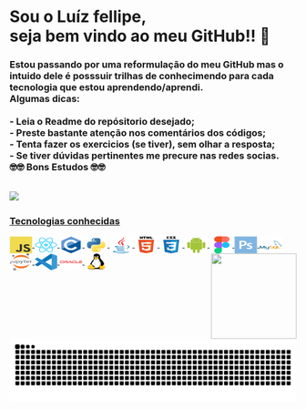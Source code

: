 <h1><b>Sou o Luíz fellipe,<br> seja bem vindo ao meu GitHub!! </b>👋</h1>
<h3>Estou passando por uma reformulação do meu GitHub mas o intuido dele
  é posssuir trilhas de conhecimendo para cada tecnologia que estou aprendendo/aprendi.<br/>Algumas dicas:
  <br/><br/>- Leia o Readme do repósitorio desejado;
  <br/>- Preste bastante atenção nos comentários dos códigos;
  <br/>- Tenta fazer os exercicios (se tiver), sem olhar a resposta;
  <br/>- Se tiver dúvidas pertinentes me precure nas redes socias.
  <br/>🤓🤓 Bons Estudos 🤓🤓 <br/>
</h3>
<div>
  </br>
  <a href="https://github.com/Fellipe97">
  <img height="180em" src="https://github-readme-stats.vercel.app/api?username=Fellipe97&show_icons=true&theme=dracula&include_all_commits=true&count_private=true">
<!--  <img height="150em" src="https://github-readme-stats.vercel.app/api/top-langs/?username=Fellipe97&layout=compact&langs_count=7&theme=dracula"/>     -->
</div>
<div style="display: inline_block">
  <h3>Tecnologias conhecidas</h3>
  <img align="center" height="30" width="40" src="https://github.com/Fellipe97/Fellipe97/blob/main/javascript-original.svg">
  <img align="center" height="30" width="40" src="https://github.com/Fellipe97/Fellipe97/blob/main/react-original.svg">
  <img align="center" height="30" width="40" src="https://github.com/Fellipe97/Fellipe97/blob/main/c-original.svg">
  <img align="center" height="30" width="40" src="https://github.com/Fellipe97/Fellipe97/blob/main/python-original.svg">
  <img align="center" height="30" width="40" src="https://github.com/Fellipe97/Fellipe97/blob/main/java-original.svg">
  <img align="center" height="30" width="40" src="https://github.com/Fellipe97/Fellipe97/blob/main/html5-original-wordmark.svg">
  <img align="center" height="30" width="40" src="https://github.com/Fellipe97/Fellipe97/blob/main/css3-original-wordmark.svg">
  <img align="center" height="30" width="40" src="https://github.com/Fellipe97/Fellipe97/blob/main/android-original.svg">
  <img align="center" height="30" width="40" src="https://github.com/Fellipe97/Fellipe97/blob/main/figma-original.svg">
  <img align="center" height="30" width="40" src="https://github.com/Fellipe97/Fellipe97/blob/main/photoshop-plain.svg">
  <img align="center" height="30" width="40" src="https://github.com/Fellipe97/Fellipe97/blob/main/mysql-original-wordmark.svg">
  <img align="center" height="30" width="40" src="https://github.com/Fellipe97/Fellipe97/blob/main/jupyter-original-wordmark.svg">
  <img align="center" height="30" width="40" src="https://github.com/Fellipe97/Fellipe97/blob/main/vscode-original.svg"> 
  <img align="center" height="30" width="40" src="https://github.com/Fellipe97/Fellipe97/blob/main/oracle-original.svg"> 
  <img align="center" height="30" width="40" src="https://github.com/Fellipe97/Fellipe97/blob/main/linux-original.svg">
  <img align="right" height="150" width="150" src="https://github.com/Fellipe97/Fellipe97/blob/main/Xs19%20Baby%20Yoda%20GIF%20-%20Xs19%20BabyYoda%20-%20Discover%20%26%20Share%20GIFs%20(1).gif">
</div>

![Snake animation](https://github.com/Fellipe97/Fellipe97/blob/output/github-contribution-grid-snake.svg)











<!--
**Fellipe97/Fellipe97** is a ✨ _special_ ✨ repository because its `README.md` (this file) appears on your GitHub profile.

Here are some ideas to get you started:

- 🔭 I’m currently working on ...
- 🌱 I’m currently learning ...
- 👯 I’m looking to collaborate on ...
- 🤔 I’m looking for help with ...
- 💬 Ask me about ...
- 📫 How to reach me: ...
- 😄 Pronouns: ...
- ⚡ Fun fact: ...
-->
